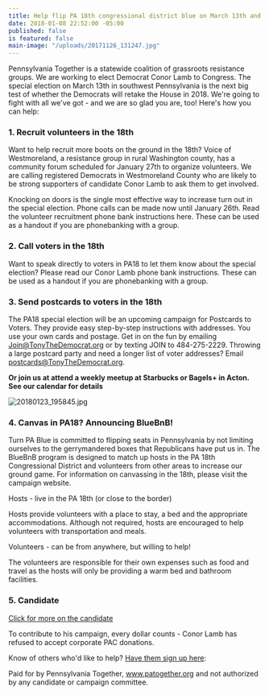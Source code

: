 ```yaml
---
title: Help flip PA 18th congressional district blue on March 13th and Other Postcarding
date: 2018-01-08 22:52:00 -05:00
published: false
is featured: false
main-image: "/uploads/20171126_131247.jpg"
---
```


Pennsylvania Together is a statewide coalition of grassroots resistance groups. We are working to elect Democrat Conor Lamb to Congress. The special election on March 13th in southwest Pennsylvania is the next big test of whether the Democrats will retake the House in 2018. We're going to fight with all we've got - and we are so glad you are, too! Here's how you can help:

### 1. Recruit volunteers in the 18th

Want to help recruit more boots on the ground in the 18th? Voice of Westmoreland, a resistance group in rural Washington county, has a community forum scheduled for January 27th to organize volunteers. We are calling registered Democrats in Westmoreland County who are likely to be strong supporters of candidate Conor Lamb to ask them to get involved. 

 Knocking on doors is the single most effective way to increase turn out in the special election.
Phone calls can be made now until January 26th. Read the volunteer recruitment phone bank instructions here. These can be used as a handout if you are phonebanking with a group.

### 2. Call voters in the 18th

Want to speak directly to voters in PA18 to let them know about the special election? Please read our Conor Lamb phone bank instructions. These can be used as a handout if you are phonebanking with a group.

### 3. Send postcards to voters in the 18th

The PA18 special election will be an upcoming campaign for Postcards to Voters. ‪They provide easy step-by-step instructions with addresses. You use your own cards and postage. Get in on the fun by emailing Join@TonyTheDemocrat.org or by texting JOIN to 484-275-2229‬. Throwing a large postcard party and need a longer list of voter addresses?  Email postcards@TonyTheDemocrat.org. 

**Or join us at attend a weekly meetup at Starbucks or Bagels+ in Acton. See our calendar for details**

![20180123_195845.jpg](/uploads/20180123_195845.jpg)

### 4. Canvas in PA18? Announcing BlueBnB!

Turn PA Blue is committed to flipping seats in Pennsylvania by not limiting ourselves to the gerrymandered boxes that Republicans have put us in. The BlueBnB program is designed to match up hosts in the PA 18th Congressional District and volunteers from other areas to increase our ground game. For information on canvassing in the 18th, please visit the campaign website.

Hosts - live in the PA 18th (or close to the border)

Hosts provide volunteers with a place to stay, a bed and the appropriate accommodations. Although not required, hosts are encouraged to help volunteers with transportation and meals. 

Volunteers - can be from anywhere, but willing to help!

The volunteers are responsible for their own expenses such as food and travel as the hosts will only be providing a warm bed and bathroom facilities. 

### 5. Candidate
[Click for more on the candidate](http://www.conorlamb.com)

To contribute to his campaign, every dollar counts - Conor Lamb has refused to accept corporate PAC donations.

Know of others who'd like to help? [Have them sign up here](http://bit.ly/FlipThe18th): 

Paid for by Pennsylvania Together, www.patogether.org and not authorized by any candidate or campaign committee.